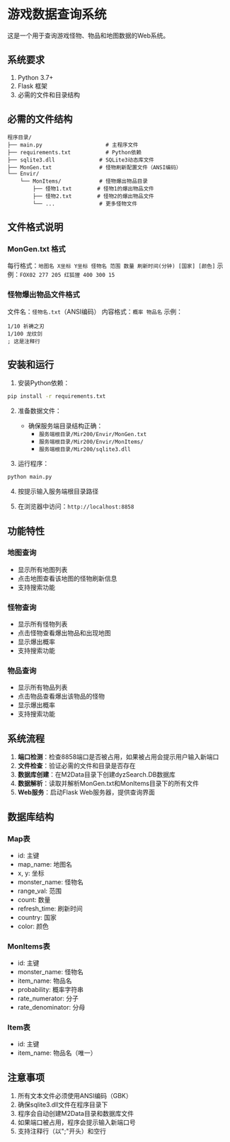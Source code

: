# 游戏数据查询系统

这是一个用于查询游戏怪物、物品和地图数据的Web系统。

## 系统要求

1. Python 3.7+
2. Flask 框架
3. 必需的文件和目录结构

## 必需的文件结构

```
程序目录/
├── main.py                    # 主程序文件
├── requirements.txt           # Python依赖
├── sqlite3.dll              # SQLite3动态库文件
├── MonGen.txt               # 怪物刷新配置文件（ANSI编码）
└── Envir/
    └── MonItems/            # 怪物爆出物品目录
        ├── 怪物1.txt        # 怪物1的爆出物品文件
        ├── 怪物2.txt        # 怪物2的爆出物品文件
        └── ...              # 更多怪物文件
```

## 文件格式说明

### MonGen.txt 格式
每行格式：`地图名 X坐标 Y坐标 怪物名 范围 数量 刷新时间(分钟) [国家] [颜色]`
示例：`FOX02 277 205 红狐狸 400 300 15`

### 怪物爆出物品文件格式
文件名：`怪物名.txt`（ANSI编码）
内容格式：`概率 物品名`
示例：
```
1/10 祈祷之刃
1/100 龙纹剑
; 这是注释行
```

## 安装和运行

1. 安装Python依赖：
```bash
pip install -r requirements.txt
```

2. 准备数据文件：
   - 确保服务端目录结构正确：
     - `服务端根目录/Mir200/Envir/MonGen.txt`
     - `服务端根目录/Mir200/Envir/MonItems/`
     - `服务端根目录/Mir200/sqlite3.dll`

3. 运行程序：
```bash
python main.py
```

4. 按提示输入服务端根目录路径

5. 在浏览器中访问：`http://localhost:8858`

## 功能特性

### 地图查询
- 显示所有地图列表
- 点击地图查看该地图的怪物刷新信息
- 支持搜索功能

### 怪物查询
- 显示所有怪物列表
- 点击怪物查看爆出物品和出现地图
- 显示爆出概率
- 支持搜索功能

### 物品查询
- 显示所有物品列表
- 点击物品查看爆出该物品的怪物
- 显示爆出概率
- 支持搜索功能

## 系统流程

1. **端口检测**：检查8858端口是否被占用，如果被占用会提示用户输入新端口
2. **文件检查**：验证必需的文件和目录是否存在
3. **数据库创建**：在M2Data目录下创建dyzSearch.DB数据库
4. **数据解析**：读取并解析MonGen.txt和MonItems目录下的所有文件
5. **Web服务**：启动Flask Web服务器，提供查询界面

## 数据库结构

### Map表
- id: 主键
- map_name: 地图名
- x, y: 坐标
- monster_name: 怪物名
- range_val: 范围
- count: 数量
- refresh_time: 刷新时间
- country: 国家
- color: 颜色

### MonItems表
- id: 主键
- monster_name: 怪物名
- item_name: 物品名
- probability: 概率字符串
- rate_numerator: 分子
- rate_denominator: 分母

### Item表
- id: 主键
- item_name: 物品名（唯一）

## 注意事项

1. 所有文本文件必须使用ANSI编码（GBK）
2. 确保sqlite3.dll文件在程序目录下
3. 程序会自动创建M2Data目录和数据库文件
4. 如果端口被占用，程序会提示输入新端口号
5. 支持注释行（以";"开头）和空行 